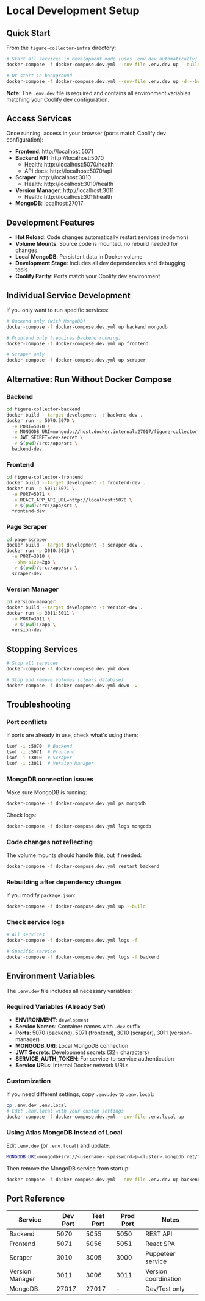 # Local Development Setup

## Quick Start

From the `figure-collector-infra` directory:

```bash
# Start all services in development mode (uses .env.dev automatically)
docker-compose -f docker-compose.dev.yml --env-file .env.dev up --build

# Or start in background
docker-compose -f docker-compose.dev.yml --env-file .env.dev up -d --build
```

**Note**: The `.env.dev` file is required and contains all environment variables matching your Coolify dev configuration.

## Access Services

Once running, access in your browser (ports match Coolify dev configuration):

- **Frontend**: http://localhost:5071
- **Backend API**: http://localhost:5070
  - Health: http://localhost:5070/health
  - API docs: http://localhost:5070/api
- **Scraper**: http://localhost:3010
  - Health: http://localhost:3010/health
- **Version Manager**: http://localhost:3011
  - Health: http://localhost:3011/health
- **MongoDB**: localhost:27017

## Development Features

- **Hot Reload**: Code changes automatically restart services (nodemon)
- **Volume Mounts**: Source code is mounted, no rebuild needed for changes
- **Local MongoDB**: Persistent data in Docker volume
- **Development Stage**: Includes all dev dependencies and debugging tools
- **Coolify Parity**: Ports match your Coolify dev environment

## Individual Service Development

If you only want to run specific services:

```bash
# Backend only (with MongoDB)
docker-compose -f docker-compose.dev.yml up backend mongodb

# Frontend only (requires backend running)
docker-compose -f docker-compose.dev.yml up frontend

# Scraper only
docker-compose -f docker-compose.dev.yml up scraper
```

## Alternative: Run Without Docker Compose

### Backend
```bash
cd figure-collector-backend
docker build --target development -t backend-dev .
docker run -p 5070:5070 \
  -e PORT=5070 \
  -e MONGODB_URI=mongodb://host.docker.internal:27017/figure-collector-dev \
  -e JWT_SECRET=dev-secret \
  -v $(pwd)/src:/app/src \
  backend-dev
```

### Frontend
```bash
cd figure-collector-frontend
docker build --target development -t frontend-dev .
docker run -p 5071:5071 \
  -e PORT=5071 \
  -e REACT_APP_API_URL=http://localhost:5070 \
  -v $(pwd)/src:/app/src \
  frontend-dev
```

### Page Scraper
```bash
cd page-scraper
docker build --target development -t scraper-dev .
docker run -p 3010:3010 \
  -e PORT=3010 \
  --shm-size=2gb \
  -v $(pwd)/src:/app/src \
  scraper-dev
```

### Version Manager
```bash
cd version-manager
docker build --target development -t version-dev .
docker run -p 3011:3011 \
  -e PORT=3011 \
  -v $(pwd):/app \
  version-dev
```

## Stopping Services

```bash
# Stop all services
docker-compose -f docker-compose.dev.yml down

# Stop and remove volumes (clears database)
docker-compose -f docker-compose.dev.yml down -v
```

## Troubleshooting

### Port conflicts
If ports are already in use, check what's using them:
```bash
lsof -i :5070  # Backend
lsof -i :5071  # Frontend
lsof -i :3010  # Scraper
lsof -i :3011  # Version Manager
```

### MongoDB connection issues
Make sure MongoDB is running:
```bash
docker-compose -f docker-compose.dev.yml ps mongodb
```

Check logs:
```bash
docker-compose -f docker-compose.dev.yml logs mongodb
```

### Code changes not reflecting
The volume mounts should handle this, but if needed:
```bash
docker-compose -f docker-compose.dev.yml restart backend
```

### Rebuilding after dependency changes
If you modify `package.json`:
```bash
docker-compose -f docker-compose.dev.yml up --build
```

### Check service logs
```bash
# All services
docker-compose -f docker-compose.dev.yml logs -f

# Specific service
docker-compose -f docker-compose.dev.yml logs -f backend
```

## Environment Variables

The `.env.dev` file includes all necessary variables:

### Required Variables (Already Set)
- **ENVIRONMENT**: `development`
- **Service Names**: Container names with `-dev` suffix
- **Ports**: 5070 (backend), 5071 (frontend), 3010 (scraper), 3011 (version-manager)
- **MONGODB_URI**: Local MongoDB connection
- **JWT Secrets**: Development secrets (32+ characters)
- **SERVICE_AUTH_TOKEN**: For service-to-service authentication
- **Service URLs**: Internal Docker network URLs

### Customization
If you need different settings, copy `.env.dev` to `.env.local`:
```bash
cp .env.dev .env.local
# Edit .env.local with your custom settings
docker-compose -f docker-compose.dev.yml --env-file .env.local up
```

### Using Atlas MongoDB Instead of Local
Edit `.env.dev` (or `.env.local`) and update:
```bash
MONGODB_URI=mongodb+srv://<username>:<password>@<cluster>.mongodb.net/figure-collector-dev?retryWrites=true&w=majority
```

Then remove the MongoDB service from startup:
```bash
docker-compose -f docker-compose.dev.yml --env-file .env.dev up backend frontend scraper version-manager
```

## Port Reference

| Service | Dev Port | Test Port | Prod Port | Notes |
|---------|----------|-----------|-----------|-------|
| Backend | 5070 | 5055 | 5050 | REST API |
| Frontend | 5071 | 5056 | 5051 | React SPA |
| Scraper | 3010 | 3005 | 3000 | Puppeteer service |
| Version Manager | 3011 | 3006 | 3011 | Version coordination |
| MongoDB | 27017 | 27017 | - | Dev/Test only |
